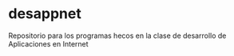 # desappnet
Repositorio para los programas hecos en la clase de desarrollo de Aplicaciones en Internet
